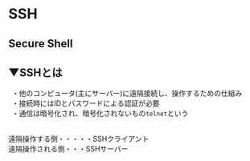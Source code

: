 # SSH
## Secure Shell

## ▼SSHとは<br>
&ensp;・他のコンピュータ(主にサーバー)に遠隔接続し、操作するための仕組み<br>
&ensp;・接続時にはIDとパスワードによる認証が必要<br>
&ensp;・通信は暗号化され、暗号化されないもの`telnet`という<br>
<br>

遠隔操作する側・・・・・SSHクライアント<br>
遠隔操作される側・・・SSHサーバー<br>
<br>
